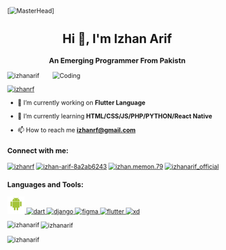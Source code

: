 [![MasterHead](https://1.bp.blogspot.com/-7A4WynwLsMw/XbBpCXG8fHI/AAAAAAAAMt4/uOa1bpLskYgrwGbllhSu2SDj_Mig8SXJQCLcBGAsYHQ/s1600/2000_600px.gif)]
<h1 align="center">Hi 👋, I'm Izhan Arif</h1>
<h3 align="center">An Emerging Programmer From Pakistn</h3>
<img align="right" alt="Coding" width="400" src="https://cdn.dribbble.com/users/1162077/screenshots/5403918/focus-animation.gif">

<p align="left"> <img src="https://komarev.com/ghpvc/?username=izhanarif&label=Profile%20views&color=0e75b6&style=flat" alt="izhanarif" /> </p>

<p align="left"> <a href="https://twitter.com/izhanrf" target="blank"><img src="https://img.shields.io/twitter/follow/izhanrf?logo=twitter&style=for-the-badge" alt="izhanrf" /></a> </p>

- 🔭 I’m currently working on **Flutter Language**

- 🌱 I’m currently learning **HTML/CSS/JS/PHP/PYTHON/React Native**

- 📫 How to reach me **izhanrf@gmail.com**

<h3 align="left">Connect with me:</h3>
<p align="left">
<a href="https://twitter.com/izhanrf" target="blank"><img align="center" src="https://raw.githubusercontent.com/rahuldkjain/github-profile-readme-generator/master/src/images/icons/Social/twitter.svg" alt="izhanrf" height="30" width="40" /></a>
<a href="https://linkedin.com/in/izhan-arif-8a2ab6243" target="blank"><img align="center" src="https://raw.githubusercontent.com/rahuldkjain/github-profile-readme-generator/master/src/images/icons/Social/linked-in-alt.svg" alt="izhan-arif-8a2ab6243" height="30" width="40" /></a>
<a href="https://fb.com/izhan.memon.79" target="blank"><img align="center" src="https://raw.githubusercontent.com/rahuldkjain/github-profile-readme-generator/master/src/images/icons/Social/facebook.svg" alt="izhan.memon.79" height="30" width="40" /></a>
<a href="https://instagram.com/izhanarif_official" target="blank"><img align="center" src="https://raw.githubusercontent.com/rahuldkjain/github-profile-readme-generator/master/src/images/icons/Social/instagram.svg" alt="izhanarif_official" height="30" width="40" /></a>
</p>

<h3 align="left">Languages and Tools:</h3>
<p align="left"> <a href="https://developer.android.com" target="_blank" rel="noreferrer"> <img src="https://raw.githubusercontent.com/devicons/devicon/master/icons/android/android-original-wordmark.svg" alt="android" width="40" height="40"/> </a> <a href="https://dart.dev" target="_blank" rel="noreferrer"> <img src="https://www.vectorlogo.zone/logos/dartlang/dartlang-icon.svg" alt="dart" width="40" height="40"/> </a> <a href="https://www.djangoproject.com/" target="_blank" rel="noreferrer"> <img src="https://cdn.worldvectorlogo.com/logos/django.svg" alt="django" width="40" height="40"/> </a> <a href="https://www.figma.com/" target="_blank" rel="noreferrer"> <img src="https://www.vectorlogo.zone/logos/figma/figma-icon.svg" alt="figma" width="40" height="40"/> </a> <a href="https://flutter.dev" target="_blank" rel="noreferrer"> <img src="https://www.vectorlogo.zone/logos/flutterio/flutterio-icon.svg" alt="flutter" width="40" height="40"/> </a> <a href="https://www.adobe.com/products/xd.html" target="_blank" rel="noreferrer"> <img src="https://cdn.worldvectorlogo.com/logos/adobe-xd.svg" alt="xd" width="40" height="40"/> </a> </p>

<p><img align="left" src="https://github-readme-stats.vercel.app/api/top-langs?username=izhanarif&show_icons=true&locale=en&layout=compact" alt="izhanarif" /></p>

<p>&nbsp;<img align="center" src="https://github-readme-stats.vercel.app/api?username=izhanarif&show_icons=true&locale=en" alt="izhanarif" /></p>

<p><img align="center" src="https://github-readme-streak-stats.herokuapp.com/?user=izhanarif&" alt="izhanarif" /></p>

